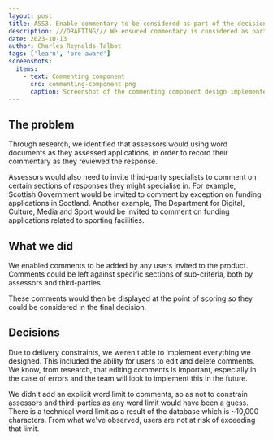 ```yaml
---
layout: post
title: ASS3. Enable commentary to be considered as part of the decision making process
description: ///DRAFTING/// We ensured commentary is considered as part of the decision making process
date: 2023-10-13
author: Charles Reynolds-Talbot
tags: ['learn', 'pre-award'] 
screenshots:
  items:
    - text: Commenting component
      src: commenting-component.png
      caption: Screenshot of the commenting component design implemented
---
```


## The problem
Through research, we identified that assessors would using word documents as they assessed applications, in order to record their commentary as they reviewed the response. 

Assessors would also need to invite third-party specialists to comment on certain sections of responses they might specialise in. For example, Scottish Government would be invited to comment by exception on funding applications in Scotland. Another example, The Department for Digital, Culture, Media and Sport would be invited to comment on funding applications related to sporting facilities. 

## What we did
We enabled comments to be added by any users invited to the product. Comments could be left against specific sections of sub-criteria, both by assessors and third-parties. 

These comments would then be displayed at the point of scoring so they could be considered in the final decision. 

## Decisions
Due to delivery constraints, we weren't able to implement everything we designed. This included the ability for users to edit and delete comments. We know, from research, that editing comments is important, especially in the case of errors and the team will look to implement this in the future. 

We didn't add an explicit word limit to comments, so as not to constrain assessors and third-parties as any word limit would have been a guess. There is a technical word limit as a result of the database which is ~10,000 characters. From what we've observed, users are not at risk of exceeding that limit. 

